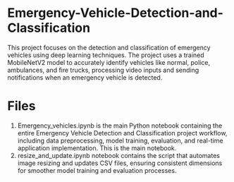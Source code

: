 # Emergency-Vehicle-Detection-and-Classification
This project focuses on the detection and classification of emergency vehicles using deep learning techniques. 
The project uses a trained MobileNetV2 model to accurately identify vehicles like normal, police, ambulances, and fire trucks, processing video inputs and sending notifications when an emergency vehicle is detected.

# Files
  1. Emergency_vehicles.ipynb is the main Python notebook containing the entire Emergency Vehicle Detection and Classification project workflow, including data preprocessing, model  training, evaluation, and real-time application implementation. This is the main notebook. 
  2. resize_and_update.ipynb notebook contains the script that automates image resizing and updates CSV files, ensuring consistent dimensions for smoother model training and evaluation processes.
